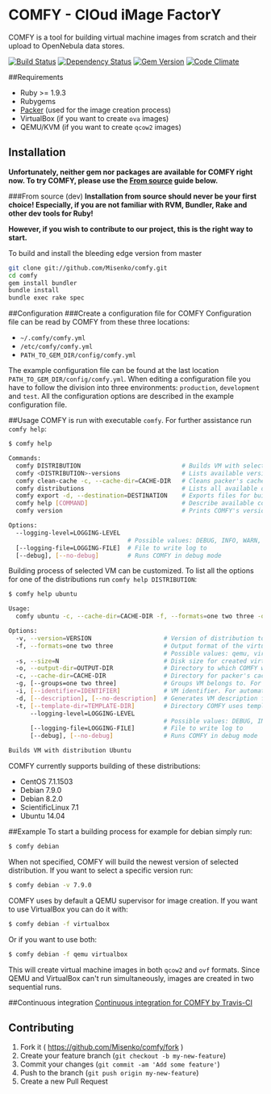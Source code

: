 # COMFY - ClOud iMage FactorY
COMFY is a tool for building virtual machine images from scratch and their upload to OpenNebula data stores.

[![Build Status](https://secure.travis-ci.org/Misenko/comfy.png)](http://travis-ci.org/Misenko/comfy)
[![Dependency Status](https://gemnasium.com/Misenko/comfy.png)](https://gemnasium.com/Misenko/comfy)
[![Gem Version](https://fury-badge.herokuapp.com/rb/comfy.png)](https://badge.fury.io/rb/comfy)
[![Code Climate](https://codeclimate.com/github/Misenko/comfy.png)](https://codeclimate.com/github/Misenko/comfy)

##Requirements
* Ruby >= 1.9.3
* Rubygems
* [Packer](https://www.packer.io/) (used for the image creation process)
* VirtualBox (if you want to create `ova` images)
* QEMU/KVM (if you want to create `qcow2` images)

## Installation
**Unfortunately, neither gem nor packages are available for COMFY right now. To try COMFY, please use the [From source](#from-source-dev) guide below.**

###From source (dev)
**Installation from source should never be your first choice! Especially, if you are not
familiar with RVM, Bundler, Rake and other dev tools for Ruby!**

**However, if you wish to contribute to our project, this is the right way to start.**

To build and install the bleeding edge version from master

```bash
git clone git://github.com/Misenko/comfy.git
cd comfy
gem install bundler
bundle install
bundle exec rake spec
```

##Configuration
###Create a configuration file for COMFY
Configuration file can be read by COMFY from these
three locations:

* `~/.comfy/comfy.yml`
* `/etc/comfy/comfy.yml`
* `PATH_TO_GEM_DIR/config/comfy.yml`

The example configuration file can be found at the last location
`PATH_TO_GEM_DIR/config/comfy.yml`. When editing a configuration
file you have to follow the division into three environments: `production`,
`development` and `test`. All the configuration options are described
in the example configuration file.

##Usage
COMFY is run with executable `comfy`. For further assistance run `comfy help`:
```bash
$ comfy help

Commands:
  comfy DISTRIBUTION                            # Builds VM with selected distribution
  comfy <DISTRIBUTION>-versions                 # Lists available versions for selected destribution
  comfy clean-cache -c, --cache-dir=CACHE-DIR   # Cleans packer's cache containing distributions' installation media
  comfy distributions                           # Lists all available distributions and their versions
  comfy export -d, --destination=DESTINATION    # Exports files for building virtual machines. Helps with the customization of the build process.
  comfy help [COMMAND]                          # Describe available commands or one specific command
  comfy version                                 # Prints COMFY's version

Options:
  --logging-level=LOGGING-LEVEL
                                 # Possible values: DEBUG, INFO, WARN, ERROR, FATAL, UNKNOWN
  [--logging-file=LOGGING-FILE]  # File to write log to
  [--debug], [--no-debug]        # Runs COMFY in debug mode
```

Building process of selected VM can be customized. To list all the options for one of the distributions run `comfy help DISTRIBUTION`:
```bash
$ comfy help ubuntu

Usage:
  comfy ubuntu -c, --cache-dir=CACHE-DIR -f, --formats=one two three -o, --output-dir=OUTPUT-DIR -s, --size=N -v, --version=VERSION

Options:
  -v, --version=VERSION                    # Version of distribution to build
  -f, --formats=one two three              # Output format of the virtual machine image (qemu - qcow2, virtualbox - ova)
                                           # Possible values: qemu, virtualbox
  -s, --size=N                             # Disk size for created virtual machines (in MB)
  -o, --output-dir=OUTPUT-DIR              # Directory to which COMFY will produce virtual machine files
  -c, --cache-dir=CACHE-DIR                # Directory for packer's cache e.g. distribution installation images
  -g, [--groups=one two three]             # Groups VM belongs to. For automatic processing purposes
  -i, [--identifier=IDENTIFIER]            # VM identifier. For automatic processing purposes
  -d, [--description], [--no-description]  # Generates VM description file. For automatic processing purposes
  -t, [--template-dir=TEMPLATE-DIR]        # Directory COMFY uses templates from to build a VM
      --logging-level=LOGGING-LEVEL
                                           # Possible values: DEBUG, INFO, WARN, ERROR, FATAL, UNKNOWN
      [--logging-file=LOGGING-FILE]        # File to write log to
      [--debug], [--no-debug]              # Runs COMFY in debug mode

Builds VM with distribution Ubuntu
```

COMFY currently supports building of these distributions:
* CentOS 7.1.1503
* Debian 7.9.0
* Debian 8.2.0
* ScientificLinux 7.1
* Ubuntu 14.04

##Example
To start a building process for example for debian simply run:
```bash
$ comfy debian
```
When not specified, COMFY will build the newest version of selected distribution. If you want to select a specific version run:
```bash
$ comfy debian -v 7.9.0
```
COMFY uses by default a QEMU supervisor for image creation. If you want to use VirtualBox you can do it with:
```bash
$ comfy debian -f virtualbox
```
Or if you want to use both:
```bash
$ comfy debian -f qemu virtualbox
```
This will create virtual machine images in both `qcow2` and `ovf` formats. Since QEMU and VirtualBox can't run simultaneously, images are created in two sequential runs.

##Continuous integration
[Continuous integration for COMFY by Travis-CI](http://travis-ci.org/Misenko/comfy/)

## Contributing
1. Fork it ( https://github.com/Misenko/comfy/fork )
2. Create your feature branch (`git checkout -b my-new-feature`)
3. Commit your changes (`git commit -am 'Add some feature'`)
4. Push to the branch (`git push origin my-new-feature`)
5. Create a new Pull Request
